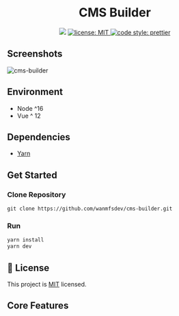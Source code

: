 <h1 align="center">CMS Builder</h1>
<p align="center">
  <img src="https://img.shields.io/badge/version-1.0.0-blue.svg?cacheSeconds=2592000" />
  <a href="LICENSE">
    <img src="https://img.shields.io/badge/license-MIT-yellow.svg" alt="license: MIT" />
  </a>
  <a href="https://prettier.io">
    <img src="https://img.shields.io/badge/code_style-prettier-ff69b4.svg" alt="code style: prettier" />
  </a>
</p>

## Screenshots

![cms-builder](https://user-images.githubusercontent.com/56479636/179369002-5af6b58a-6e02-448c-8853-8ec88974f889.gif)

## Environment

- Node ^16
- Vue ^ 12

## Dependencies

- [Yarn](https://classic.yarnpkg.com/en/docs/install/#mac-stable)

## Get Started

### Clone Repository

```
git clone https://github.com/wanmfsdev/cms-builder.git
```

### Run

```bash
yarn install
yarn dev
```

## 📝 License

This project is [MIT](LICENSE) licensed.

## Core Features

